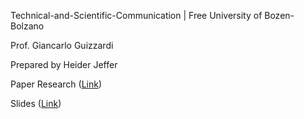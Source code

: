 Technical-and-Scientific-Communication \| Free University of
Bozen-Bolzano

Prof. Giancarlo Guizzardi

Prepared by Heider Jeffer

Paper Research
([Link](https://github.com/HeiderJeffer/Technical-and-Scientific-Communication/blob/main/Technical%20and%20Scientific%20Communication/Paper%20Research.pdf))

Slides
([Link](https://github.com/HeiderJeffer/Technical-and-Scientific-Communication/blob/main/Technical%20and%20Scientific%20Communication/slides.pdf))

